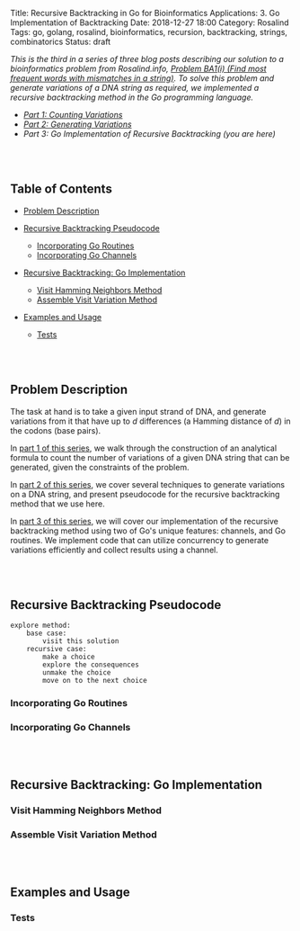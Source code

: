 Title: Recursive Backtracking in Go for Bioinformatics Applications: 3. Go Implementation of Backtracking
Date: 2018-12-27 18:00
Category: Rosalind
Tags: go, golang, rosalind, bioinformatics, recursion, backtracking, strings, combinatorics
Status: draft

_This is the third in a series of three blog posts describing our
solution to a bioinformatics problem from Rosalind.info,
[Problem BA1(i) (Find most frequent words with mismatches
in a string)](http://rosalind.info/problems/ba1i/).
To solve this problem and generate variations of a DNA string
as required, we implemented a recursive backtracking method
in the Go programming language._

* _[Part 1: Counting Variations](#)_
* _[Part 2: Generating Variations](#)_
* _Part 3: Go Implementation of Recursive Backtracking (you are here)_

<br />
<br />

<a name="toc"></a>
## Table of Contents

* [Problem Description](#problem-descr)

* [Recursive Backtracking Pseudocode](#backtracking)
    * [Incorporating Go Routines](#go-routines)
    * [Incorporating Go Channels](#channels)

* [Recursive Backtracking: Go Implementation](#go-implementation)
    * [Visit Hamming Neighbors Method](#visit-hamming)
    * [Assemble Visit Variation Method](#assemble-visit)

* [Examples and Usage](#examples)
    * [Tests](#tests)

<br />
<br />

<a name="problem-descr"></a>
## Problem Description

The task at hand is to take a given input strand of DNA,
and generate variations from it that have up to $d$ differences
(a Hamming distance of $d$) in the codons (base pairs).

In [part 1 of this series](#), we walk through the
construction of an analytical formula to count the number
of variations of a given DNA string that can be generated,
given the constraints of the problem.

In [part 2 of this series](#), we cover several techniques to
generate variations on a DNA string, and present pseudocode
for the recursive backtracking method that we use here.

In [part 3 of this series](#), we will cover our implementation
of the recursive backtracking method using two of Go's
unique features: channels, and Go routines. We implement
code that can utilize concurrency to generate variations
efficiently and collect results using a channel.

<br />
<br />

<a name="backtracking"></a>
## Recursive Backtracking Pseudocode

```
explore method:
    base case:
        visit this solution
    recursive case:
        make a choice
        explore the consequences
        unmake the choice
        move on to the next choice
```

<a name="go-routines"></a>
### Incorporating Go Routines



<a name="channels"></a>
### Incorporating Go Channels

<br />
<br />

<a name="go-implementation"></a>
## Recursive Backtracking: Go Implementation

<a name="visit-hamming"></a>
### Visit Hamming Neighbors Method

<a name="assemble-visit"></a>
### Assemble Visit Variation Method


<br />
<br />

<a name="examples"></a>
## Examples and Usage

<a name="tests"></a>
### Tests



